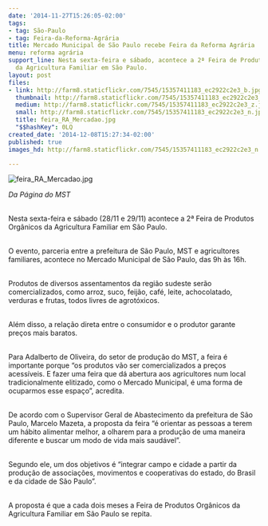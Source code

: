 ```yaml
---
date: '2014-11-27T15:26:05-02:00'
tags:
- tag: São-Paulo
- tag: Feira-da-Reforma-Agrária
title: Mercado Municipal de São Paulo recebe Feira da Reforma Agrária
menu: reforma agrária
support_line: Nesta sexta-feira e sábado, acontece a 2ª Feira de Produtos Orgânicos
  da Agricultura Familiar em São Paulo.
layout: post
files:
- link: http://farm8.staticflickr.com/7545/15357411183_ec2922c2e3_b.jpg
  thumbnail: http://farm8.staticflickr.com/7545/15357411183_ec2922c2e3_t.jpg
  medium: http://farm8.staticflickr.com/7545/15357411183_ec2922c2e3_z.jpg
  small: http://farm8.staticflickr.com/7545/15357411183_ec2922c2e3_n.jpg
  title: feira_RA_Mercadao.jpg
  "$$hashKey": 0LQ
created_date: '2014-12-08T15:27:34-02:00'
published: true
images_hd: http://farm8.staticflickr.com/7545/15357411183_ec2922c2e3_n.jpg

---
```

<p><img alt="feira_RA_Mercadao.jpg" src="http://farm8.staticflickr.com/7545/15357411183_ec2922c2e3_b.jpg" /></p>

<p><em>Da P&aacute;gina do MST</em></p>

<p><br />
Nesta sexta-feira e s&aacute;bado (28/11 e 29/11) acontece a 2&ordf; Feira de Produtos Org&acirc;nicos da Agricultura Familiar em S&atilde;o Paulo.&nbsp;</p>

<p><br />
O evento, parceria entre a prefeitura de S&atilde;o Paulo, MST e agricultores familiares, acontece no Mercado Municipal de S&atilde;o Paulo, das 9h &agrave;s 16h.</p>

<p><br />
Produtos de diversos assentamentos da regi&atilde;o sudeste ser&atilde;o comercializados, como arroz, suco, feij&atilde;o, caf&eacute;, leite, achocolatado, verduras e frutas, todos livres de agrot&oacute;xicos.&nbsp;</p>

<p><br />
Al&eacute;m disso, a rela&ccedil;&atilde;o direta entre o consumidor e o produtor garante pre&ccedil;os mais baratos.&nbsp;</p>

<p><br />
Para Adalberto de Oliveira, do setor de produ&ccedil;&atilde;o do MST, a feira &eacute; importante porque &ldquo;os produtos v&atilde;o ser comercializados a pre&ccedil;os acess&iacute;veis. E fazer uma feira que d&aacute; abertura aos agricultores num local tradicionalmente elitizado, como o Mercado Municipal, &eacute; uma forma de ocuparmos esse espa&ccedil;o&rdquo;, acredita.</p>

<p><br />
De acordo com o Supervisor Geral de Abastecimento da prefeitura de S&atilde;o Paulo, Marcelo Mazeta, a proposta da feira &ldquo;&eacute; orientar as pessoas a terem um h&aacute;bito alimentar melhor, a olharem para a produ&ccedil;&atilde;o de uma maneira diferente e buscar um modo de vida mais saud&aacute;vel&rdquo;.&nbsp;</p>

<p><br />
Segundo ele, um dos objetivos &eacute; &ldquo;integrar campo e cidade a partir da produ&ccedil;&atilde;o de associa&ccedil;&otilde;es, movimentos e cooperativas do estado, do Brasil e da cidade de S&atilde;o Paulo&rdquo;.</p>

<p><br />
A proposta &eacute; que a cada dois meses a Feira de Produtos Org&acirc;nicos da Agricultura Familiar em S&atilde;o Paulo se repita.</p>
